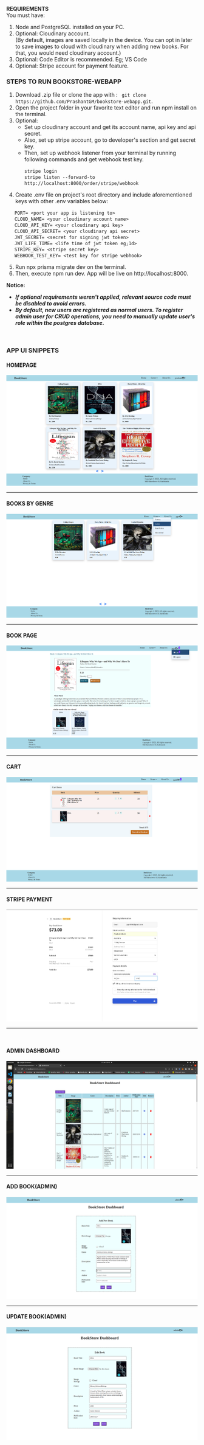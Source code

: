 **REQUIREMENTS**  
 You must have:

1. Node and PostgreSQL installed on your PC.
2. Optional: Cloudinary account.  
   (By default, images are saved locally in the device. You can opt in later to save images to cloud with cloudinary when adding new books. For that, you would need cloudinary account.)
3. Optional: Code Editor is recommended. Eg; VS Code
4. Optional: Stripe account for payment feature.

### STEPS TO RUN BOOKSTORE-WEBAPP

1. Download .zip file or clone the app with :&ensp; `git clone https://github.com/PrashantGM/bookstore-webapp.git`.
2. Open the project folder in your favorite text editor and run npm install on the terminal.
3. Optional:
   - Set up cloudinary account and get its account name, api key and api secret.
   - Also, set up stripe account, go to developer's section and get secret key.
   - Then, set up webhook listener from your terminal by running following commands and get webhook test key.<br>
     ```console
     stripe login
     stripe listen --forward-to http://localhost:8000/order/stripe/webhook
     ```
4. Create .env file on project's root directory and include aforementioned keys with other .env variables below:

```
   PORT= <port your app is listening to>
   CLOUD_NAME= <your cloudinary account name>
   CLOUD_API_KEY= <your cloudinary api key>
   CLOUD_API_SECRET= <your cloudinary api secret>
   JWT_SECRET= <secret for signing jwt token>
   JWT_LIFE_TIME= <life time of jwt token eg;1d>
   STRIPE_KEY= <stripe secret key>
   WEBHOOK_TEST_KEY= <test key for stripe webhook>
```

5. Run npx prisma migrate dev on the terminal.
6. Then, execute npm run dev.
   App will be live on http://localhost:8000.

**Notice:**

- **_If optional requirements weren't applied, relevant source code must be disabled to avoid errors._**
- **_By default, new users are registered as normal users. To register admin user for CRUD operations, you need to manually update user's role within the postgres database._**

<br>

### APP UI SNIPPETS

#### HOMEPAGE

![homepage](/views/imgs/ui/mainpage-demo.png?raw=true)

---

#### BOOKS BY GENRE

![books-by-genre](/views/imgs/ui/books-by-genre-demo.png?raw=true)

---

#### BOOK PAGE

![book-page](/views/imgs/ui/book-demo.png?raw=true)

---

#### CART

![cart](/views/imgs/ui/cart-demo.png?raw=true)

---

#### STRIPE PAYMENT

![stripe](/views/imgs/ui/stripe-payment-demo.png?raw=true)

---

<br>

#### ADMIN DASHBOARD

![admin](/views/imgs/ui/admin-demo.png?raw=true)

---

#### ADD BOOK(ADMIN)

![add](/views/imgs/ui/add-book-demo.png?raw=true)

---

#### UPDATE BOOK(ADMIN)

![update](/views/imgs/ui/edit-book-demo.png?raw=true)
